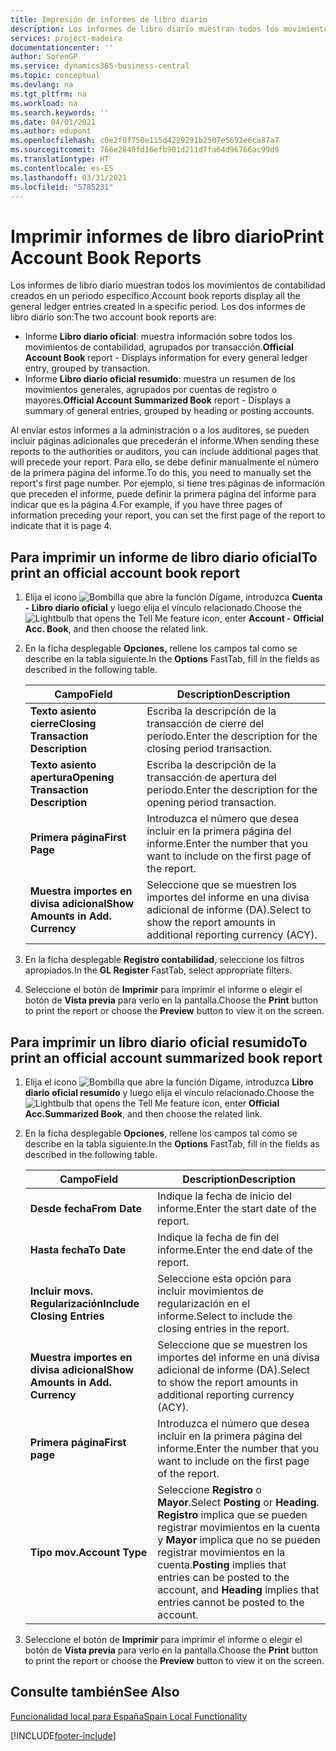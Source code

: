 ```yaml
---
title: Impresión de informes de libro diario
description: Los informes de libro diario muestran todos los movimientos de contabilidad creados en un periodo específico.
services: project-madeira
documentationcenter: ''
author: SorenGP
ms.service: dynamics365-business-central
ms.topic: conceptual
ms.devlang: na
ms.tgt_pltfrm: na
ms.workload: na
ms.search.keywords: ''
ms.date: 04/01/2021
ms.author: edupont
ms.openlocfilehash: c0e2f9f750e115d4229291b2507e5692e6ca87a7
ms.sourcegitcommit: 766e2840fd16efb901d211d7fa64d96766ac99d9
ms.translationtype: HT
ms.contentlocale: es-ES
ms.lasthandoff: 03/31/2021
ms.locfileid: "5785231"
---
```

# <a name="print-account-book-reports"></a><span data-ttu-id="c8309-103">Imprimir informes de libro diario</span><span class="sxs-lookup"><span data-stu-id="c8309-103">Print Account Book Reports</span></span>
<span data-ttu-id="c8309-104">Los informes de libro diario muestran todos los movimientos de contabilidad creados en un periodo específico.</span><span class="sxs-lookup"><span data-stu-id="c8309-104">Account book reports display all the general ledger entries created in a specific period.</span></span> <span data-ttu-id="c8309-105">Los dos informes de libro diario son:</span><span class="sxs-lookup"><span data-stu-id="c8309-105">The two account book reports are:</span></span>  

- <span data-ttu-id="c8309-106">Informe **Libro diario oficial**: muestra información sobre todos los movimientos de contabilidad, agrupados por transacción.</span><span class="sxs-lookup"><span data-stu-id="c8309-106">**Official Account Book** report - Displays information for every general ledger entry, grouped by transaction.</span></span>  
- <span data-ttu-id="c8309-107">Informe **Libro diario oficial resumido**: muestra un resumen de los movimientos generales, agrupados por cuentas de registro o mayores.</span><span class="sxs-lookup"><span data-stu-id="c8309-107">**Official Account Summarized Book** report - Displays a summary of general entries, grouped by heading or posting accounts.</span></span>  

<span data-ttu-id="c8309-108">Al enviar estos informes a la administración o a los auditores, se pueden incluir páginas adicionales que precederán el informe.</span><span class="sxs-lookup"><span data-stu-id="c8309-108">When sending these reports to the authorities or auditors, you can include additional pages that will precede your report.</span></span> <span data-ttu-id="c8309-109">Para ello, se debe definir manualmente el número de la primera página del informe.</span><span class="sxs-lookup"><span data-stu-id="c8309-109">To do this, you need to manually set the report's first page number.</span></span> <span data-ttu-id="c8309-110">Por ejemplo, si tiene tres páginas de información que preceden el informe, puede definir la primera página del informe para indicar que es la página 4.</span><span class="sxs-lookup"><span data-stu-id="c8309-110">For example, if you have three pages of information preceding your report, you can set the first page of the report to indicate that it is page 4.</span></span>  

## <a name="to-print-an-official-account-book-report"></a><span data-ttu-id="c8309-111">Para imprimir un informe de libro diario oficial</span><span class="sxs-lookup"><span data-stu-id="c8309-111">To print an official account book report</span></span>  

1.  <span data-ttu-id="c8309-112">Elija el icono ![Bombilla que abre la función Dígame](../../media/ui-search/search_small.png "Dígame qué desea hacer"), introduzca **Cuenta - Libro diario oficial** y luego elija el vínculo relacionado.</span><span class="sxs-lookup"><span data-stu-id="c8309-112">Choose the ![Lightbulb that opens the Tell Me feature](../../media/ui-search/search_small.png "Tell me what you want to do") icon, enter **Account - Official Acc. Book**, and then choose the related link.</span></span>  
2.  <span data-ttu-id="c8309-113">En la ficha desplegable **Opciones**, rellene los campos tal como se describe en la tabla siguiente.</span><span class="sxs-lookup"><span data-stu-id="c8309-113">In the **Options** FastTab, fill in the fields as described in the following table.</span></span>  

    |<span data-ttu-id="c8309-114">Campo</span><span class="sxs-lookup"><span data-stu-id="c8309-114">Field</span></span>|<span data-ttu-id="c8309-115">Description</span><span class="sxs-lookup"><span data-stu-id="c8309-115">Description</span></span>|  
    |---------------------------------|---------------------------------------|  
    |<span data-ttu-id="c8309-116">**Texto asiento cierre**</span><span class="sxs-lookup"><span data-stu-id="c8309-116">**Closing Transaction Description**</span></span>|<span data-ttu-id="c8309-117">Escriba la descripción de la transacción de cierre del periodo.</span><span class="sxs-lookup"><span data-stu-id="c8309-117">Enter the description for the closing period transaction.</span></span>|  
    |<span data-ttu-id="c8309-118">**Texto asiento apertura**</span><span class="sxs-lookup"><span data-stu-id="c8309-118">**Opening Transaction Description**</span></span>|<span data-ttu-id="c8309-119">Escriba la descripción de la transacción de apertura del periodo.</span><span class="sxs-lookup"><span data-stu-id="c8309-119">Enter the description for the opening period transaction.</span></span>|  
    |<span data-ttu-id="c8309-120">**Primera página**</span><span class="sxs-lookup"><span data-stu-id="c8309-120">**First Page**</span></span>|<span data-ttu-id="c8309-121">Introduzca el número que desea incluir en la primera página del informe.</span><span class="sxs-lookup"><span data-stu-id="c8309-121">Enter the number that you want to include on the first page of the report.</span></span>|  
    |<span data-ttu-id="c8309-122">**Muestra importes en divisa adicional**</span><span class="sxs-lookup"><span data-stu-id="c8309-122">**Show Amounts in Add. Currency**</span></span>|<span data-ttu-id="c8309-123">Seleccione que se muestren los importes del informe en una divisa adicional de informe (DA).</span><span class="sxs-lookup"><span data-stu-id="c8309-123">Select to show the report amounts in additional reporting currency (ACY).</span></span>|  

3.  <span data-ttu-id="c8309-124">En la ficha desplegable **Registro contabilidad**, seleccione los filtros apropiados.</span><span class="sxs-lookup"><span data-stu-id="c8309-124">In the **GL Register** FastTab, select appropriate filters.</span></span>  
4.  <span data-ttu-id="c8309-125">Seleccione el botón de **Imprimir** para imprimir el informe o elegir el botón de **Vista previa** para verlo en la pantalla.</span><span class="sxs-lookup"><span data-stu-id="c8309-125">Choose the **Print** button to print the report or choose the **Preview** button to view it on the screen.</span></span>  

## <a name="to-print-an-official-account-summarized-book-report"></a><span data-ttu-id="c8309-126">Para imprimir un libro diario oficial resumido</span><span class="sxs-lookup"><span data-stu-id="c8309-126">To print an official account summarized book report</span></span>  

1.  <span data-ttu-id="c8309-127">Elija el icono ![Bombilla que abre la función Dígame](../../media/ui-search/search_small.png "Dígame qué desea hacer"), introduzca **Libro diario oficial resumido** y luego elija el vínculo relacionado.</span><span class="sxs-lookup"><span data-stu-id="c8309-127">Choose the ![Lightbulb that opens the Tell Me feature](../../media/ui-search/search_small.png "Tell me what you want to do") icon, enter **Official Acc.Summarized Book**, and then choose the related link.</span></span>  
2.  <span data-ttu-id="c8309-128">En la ficha desplegable **Opciones**, rellene los campos tal como se describe en la tabla siguiente.</span><span class="sxs-lookup"><span data-stu-id="c8309-128">In the **Options** FastTab, fill in the fields as described in the following table.</span></span>  

    |<span data-ttu-id="c8309-129">Campo</span><span class="sxs-lookup"><span data-stu-id="c8309-129">Field</span></span>|<span data-ttu-id="c8309-130">Description</span><span class="sxs-lookup"><span data-stu-id="c8309-130">Description</span></span>|  
    |---------------------------------|---------------------------------------|  
    |<span data-ttu-id="c8309-131">**Desde fecha**</span><span class="sxs-lookup"><span data-stu-id="c8309-131">**From Date**</span></span>|<span data-ttu-id="c8309-132">Indique la fecha de inicio del informe.</span><span class="sxs-lookup"><span data-stu-id="c8309-132">Enter the start date of the report.</span></span>|  
    |<span data-ttu-id="c8309-133">**Hasta fecha**</span><span class="sxs-lookup"><span data-stu-id="c8309-133">**To Date**</span></span>|<span data-ttu-id="c8309-134">Indique la fecha de fin del informe.</span><span class="sxs-lookup"><span data-stu-id="c8309-134">Enter the end date of the report.</span></span>|  
    |<span data-ttu-id="c8309-135">**Incluir movs. Regularización**</span><span class="sxs-lookup"><span data-stu-id="c8309-135">**Include Closing Entries**</span></span>|<span data-ttu-id="c8309-136">Seleccione esta opción para incluir movimientos de regularización en el informe.</span><span class="sxs-lookup"><span data-stu-id="c8309-136">Select to include the closing entries in the report.</span></span>|  
    |<span data-ttu-id="c8309-137">**Muestra importes en divisa adicional**</span><span class="sxs-lookup"><span data-stu-id="c8309-137">**Show Amounts in Add. Currency**</span></span>|<span data-ttu-id="c8309-138">Seleccione que se muestren los importes del informe en una divisa adicional de informe (DA).</span><span class="sxs-lookup"><span data-stu-id="c8309-138">Select to show the report amounts in additional reporting currency (ACY).</span></span>|  
    |<span data-ttu-id="c8309-139">**Primera página**</span><span class="sxs-lookup"><span data-stu-id="c8309-139">**First page**</span></span>|<span data-ttu-id="c8309-140">Introduzca el número que desea incluir en la primera página del informe.</span><span class="sxs-lookup"><span data-stu-id="c8309-140">Enter the number that you want to include on the first page of the report.</span></span>|  
    |<span data-ttu-id="c8309-141">**Tipo mov.**</span><span class="sxs-lookup"><span data-stu-id="c8309-141">**Account Type**</span></span>|<span data-ttu-id="c8309-142">Seleccione **Registro** o **Mayor**.</span><span class="sxs-lookup"><span data-stu-id="c8309-142">Select **Posting** or **Heading**.</span></span> <span data-ttu-id="c8309-143">**Registro** implica que se pueden registrar movimientos en la cuenta y **Mayor** implica que no se pueden registrar movimientos en la cuenta.</span><span class="sxs-lookup"><span data-stu-id="c8309-143">**Posting** implies that entries can be posted to the account, and **Heading** implies that entries cannot be posted to the account.</span></span>|  

3.  <span data-ttu-id="c8309-144">Seleccione el botón de **Imprimir** para imprimir el informe o elegir el botón de **Vista previa** para verlo en la pantalla.</span><span class="sxs-lookup"><span data-stu-id="c8309-144">Choose the **Print** button to print the report or choose the **Preview** button to view it on the screen.</span></span>  

## <a name="see-also"></a><span data-ttu-id="c8309-145">Consulte también</span><span class="sxs-lookup"><span data-stu-id="c8309-145">See Also</span></span>  
 [<span data-ttu-id="c8309-146">Funcionalidad local para España</span><span class="sxs-lookup"><span data-stu-id="c8309-146">Spain Local Functionality</span></span>](spain-local-functionality.md)


[!INCLUDE[footer-include](../../includes/footer-banner.md)]